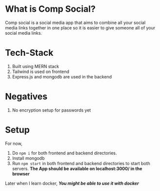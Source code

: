 # What is Comp Social?
Comp social is a social media app that aims to combine all your social media links together in one place so it is easier to give someone all of your social media links.

# Tech-Stack
1. Built using MERN stack
1. Tailwind is used on frontend
1. Express.js and mongodb are used in the backend

# Negatives
1. No encryption setup for passwords yet

# Setup
For now,
1. Do `npm i` for both frontend and backend directories.
1. Install mongodb
1. Run `npm start` in both frontend and backend directories to start both servers.
**The App should be available on localhost:3000/ in the browser**

Later when I learn docker,
***You might be able to use it with docker***
